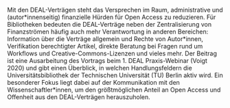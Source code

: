 Mit den DEAL-Verträgen steht das Versprechen im Raum,
administrative und (autor\*innenseitig) finanzielle Hürden für Open
Access zu reduzieren. Für Bibliotheken bedeuten die DEAL-Verträge neben
der Zentralisierung von Finanzströmen häufig auch mehr Verantwortung in
anderen Bereichen: Information über die Verträge allgemein und Rechte
von Autor\*innen, Verifikation berechtigter Artikel, direkte Beratung
bei Fragen rund um Workflows und Creative-Commons-Lizenzen und vieles
mehr. Der Beitrag ist eine Ausarbeitung des Vortrags beim 1. DEAL
Praxis-Webinar (Voigt 2020) und gibt einen Überblick, in welchen
Handlungsfeldern die Universitätsbibliothek der Technischen Universität
(TU) Berlin aktiv wird. Ein besonderer Fokus liegt dabei auf der
Kommunikation mit den Wissenschaftler\*innen, um den größtmöglichen
Anteil an Open Access und Offenheit aus den DEAL-Verträgen
herauszuholen.